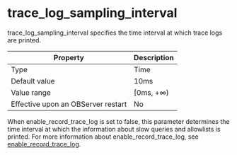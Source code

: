 trace_log_sampling_interval
================================================

trace_log_sampling_interval specifies the time interval at which trace logs are printed.


| **Property** | **Description** |
|------------------|------------|
| Type | Time |
| Default value | 10ms |
| Value range | \[0ms, +∞) |
| Effective upon an OBServer restart | No |



When enable_record_trace_log is set to false, this parameter determines the time interval at which the information about slow queries and allowlists is printed. For more information about enable_record_trace_log, see [enable_record_trace_log](81.enable_record_trace_log.md).
